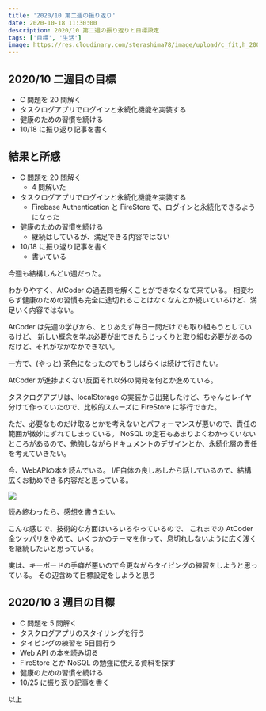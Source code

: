 ```yaml
---
title: '2020/10 第二週の振り返り'
date: 2020-10-18 11:30:00
description: 2020/10 第二週の振り返りと目標設定
tags: ['目標', '生活']
image: https://res.cloudinary.com/sterashima78/image/upload/c_fit,h_200,w_320,y_0/v1596859495/blog/challenge_mokuhyou_businessman_lrw2fq
---
```


## 2020/10 二週目の目標

- C 問題を 20 問解く
- タスクログアプリでログインと永続化機能を実装する
- 健康のための習慣を続ける
- 10/18 に振り返り記事を書く

## 結果と所感

- C 問題を 20 問解く
  - 4 問解いた
- タスクログアプリでログインと永続化機能を実装する
  - Firebase Authentication と FireStore で、ログインと永続化できるようになった
- 健康のための習慣を続ける
  - 継続はしているが、満足できる内容ではない
- 10/18 に振り返り記事を書く
  - 書いている

今週も結構しんどい週だった。

わかりやすく、AtCoder の過去問を解くことができなくなて来ている。
相変わらず健康のための習慣も完全に途切れることはなくなんとか続いているけど、満足いく内容ではない。

AtCoder は先週の学びから、とりあえず毎日一問だけでも取り組もうとしているけど、 新しい概念を学ぶ必要が出てきたらじっくりと取り組む必要があるのだけど、それがなかなかできない。

一方で、(やっと) 茶色になったのでもうしばらくは続けて行きたい。

AtCoder が進捗よくない反面それ以外の開発を何とか進めている。

タスクログアプリは、localStorage の実装から出発したけど、ちゃんとレイヤ分けて作っていたので、比較的スムーズに FireStore に移行できた。

ただ、必要なものだけ取るとかを考えないとパフォーマンスが悪いので、責任の範囲が微妙にずれてしまっている。
NoSQL の定石もあまりよくわかっていないところがあるので、勉強しながらドキュメントのデザインとか、永続化層の責任を考えていきたい。

今、WebAPIの本を読んでいる。
I/F自体の良しあしから話しているので、結構広くお勧めできる内容だと思っている。

<a href="https://www.amazon.co.jp/Web-API%E3%81%AE%E8%A8%AD%E8%A8%88-Arnaud-Lauret-ebook/dp/B08CK2H12H/ref=as_li_ss_il?__mk_ja_JP=%E3%82%AB%E3%82%BF%E3%82%AB%E3%83%8A&dchild=1&keywords=WEB+API&qid=1602987072&sr=8-1&linkCode=li3&tag=yarishin-22&linkId=2fd44cd40797db36583785c77f49d57d&language=ja_JP" target="_blank"><img border="0" src="//ws-fe.amazon-adsystem.com/widgets/q?_encoding=UTF8&ASIN=B08CK2H12H&Format=_SL250_&ID=AsinImage&MarketPlace=JP&ServiceVersion=20070822&WS=1&tag=yarishin-22&language=ja_JP" ></a><img src="https://ir-jp.amazon-adsystem.com/e/ir?t=yarishin-22&language=ja_JP&l=li3&o=9&a=B08CK2H12H" width="1" height="1" border="0" alt="" style="border:none !important; margin:0px !important;" />

読み終わったら、感想を書きたい。

こんな感じで、技術的な方面はいろいろやっているので、 これまでの AtCoder 全ツッパリをやめて、いくつかのテーマを作って、息切れしないように広く浅くを継続したいと思っている。

実は、キーボードの手癖が悪いので今更ながらタイピングの練習をしようと思っている。
その辺含めて目標設定をしようと思う

## 2020/10 3 週目の目標

- C 問題を 5 問解く
- タスクログアプリのスタイリングを行う
- タイピングの練習を 5日間行う
- Web API の本を読み切る
- FireStore とか NoSQL の勉強に使える資料を探す
- 健康のための習慣を続ける
- 10/25 に振り返り記事を書く

以上
